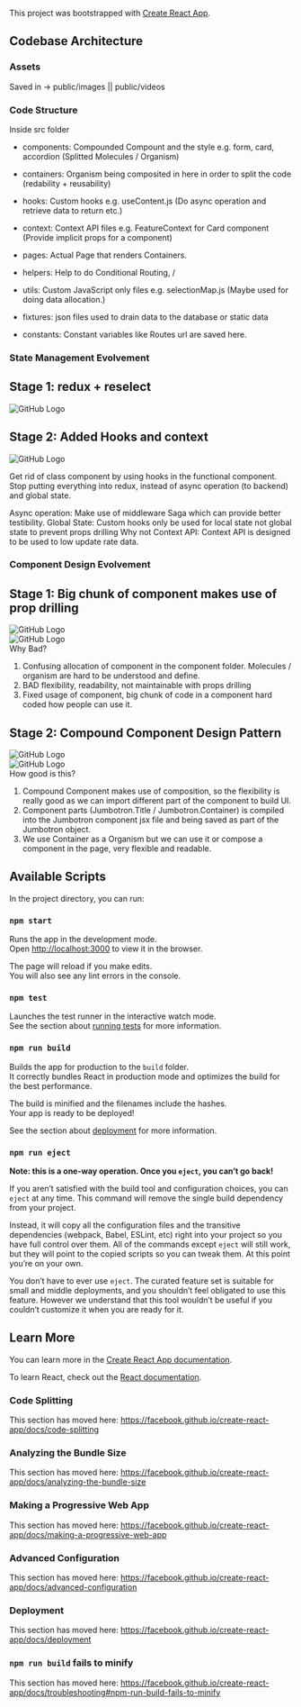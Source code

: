 This project was bootstrapped with [Create React App](https://github.com/facebook/create-react-app).

## Codebase Architecture

### Assets

Saved in -> public/images || public/videos

### Code Structure

Inside src folder

- components: Compounded Compount and the style e.g. form, card, accordion (Splitted Molecules / Organism)

- containers: Organism being composited in here in order to split the code (redability + reusability)

- hooks: Custom hooks e.g. useContent.js (Do async operation and retrieve data to return etc.)

- context: Context API files e.g. FeatureContext for Card component (Provide implicit props for a component)

- pages: Actual Page that renders Containers.

- helpers: Help to do Conditional Routing, <IsUserRedirect> / <ProtectedRoute>

- utils: Custom JavaScript only files e.g. selectionMap.js (Maybe used for doing data allocation.)

- fixtures: json files used to drain data to the database or static data

- constants: Constant variables like Routes url are saved here.

### State Management Evolvement

## Stage 1: redux + reselect<br/>
![GitHub Logo](/public/images/markdown/stageManagement/reduxReselect.jpg)

## Stage 2: Added Hooks and context<br/>
![GitHub Logo](/public/images/markdown/stageManagement/hooksContext.jpg)

Get rid of class component by using hooks in the functional component.
Stop putting everything into redux, instead of async operation (to backend) and global state.

Async operation: Make use of middleware Saga which can provide better testibility.
Global State: Custom hooks only be used for local state not global state to prevent props drilling
Why not Context API: Context API is designed to be used to low update rate data.

### Component Design Evolvement

## Stage 1: Big chunk of component makes use of prop drilling<br/>
![GitHub Logo](/public/images/markdown/stageManagement/oldComponentDesign.jpg)<br/>
![GitHub Logo](/public/images/markdown/stageManagement/badComponent.png)<br/>
Why Bad?
1. Confusing allocation of component in the component folder. Molecules / organism are hard to be understood and define.
2. BAD flexibility, readability, not maintainable with props drilling
3. Fixed usage of component, big chunk of code in a component hard coded how people can use it.

## Stage 2: Compound Component Design Pattern
![GitHub Logo](/public/images/markdown/stageManagement/CCdp.jpg)<br/>
![GitHub Logo](/public/images/markdown/stageManagement/goodComponent.png)<br/>
How good is this?
1. Compound Component makes use of composition, so the flexibility is really good as we can import different part of the component to build UI.
2. Component parts (Jumbotron.Title / Jumbotron.Container) is compiled into the Jumbotron component jsx file and being saved as part of the Jumbotron object.
3. We use Container as a Organism but we can use it or compose a component in the page, very flexible and readable.


## Available Scripts

In the project directory, you can run:

### `npm start`

Runs the app in the development mode.<br />
Open [http://localhost:3000](http://localhost:3000) to view it in the browser.

The page will reload if you make edits.<br />
You will also see any lint errors in the console.

### `npm test`

Launches the test runner in the interactive watch mode.<br />
See the section about [running tests](https://facebook.github.io/create-react-app/docs/running-tests) for more information.

### `npm run build`

Builds the app for production to the `build` folder.<br />
It correctly bundles React in production mode and optimizes the build for the best performance.

The build is minified and the filenames include the hashes.<br />
Your app is ready to be deployed!

See the section about [deployment](https://facebook.github.io/create-react-app/docs/deployment) for more information.

### `npm run eject`

**Note: this is a one-way operation. Once you `eject`, you can’t go back!**

If you aren’t satisfied with the build tool and configuration choices, you can `eject` at any time. This command will remove the single build dependency from your project.

Instead, it will copy all the configuration files and the transitive dependencies (webpack, Babel, ESLint, etc) right into your project so you have full control over them. All of the commands except `eject` will still work, but they will point to the copied scripts so you can tweak them. At this point you’re on your own.

You don’t have to ever use `eject`. The curated feature set is suitable for small and middle deployments, and you shouldn’t feel obligated to use this feature. However we understand that this tool wouldn’t be useful if you couldn’t customize it when you are ready for it.

## Learn More

You can learn more in the [Create React App documentation](https://facebook.github.io/create-react-app/docs/getting-started).

To learn React, check out the [React documentation](https://reactjs.org/).

### Code Splitting

This section has moved here: https://facebook.github.io/create-react-app/docs/code-splitting

### Analyzing the Bundle Size

This section has moved here: https://facebook.github.io/create-react-app/docs/analyzing-the-bundle-size

### Making a Progressive Web App

This section has moved here: https://facebook.github.io/create-react-app/docs/making-a-progressive-web-app

### Advanced Configuration

This section has moved here: https://facebook.github.io/create-react-app/docs/advanced-configuration

### Deployment

This section has moved here: https://facebook.github.io/create-react-app/docs/deployment

### `npm run build` fails to minify

This section has moved here: https://facebook.github.io/create-react-app/docs/troubleshooting#npm-run-build-fails-to-minify
